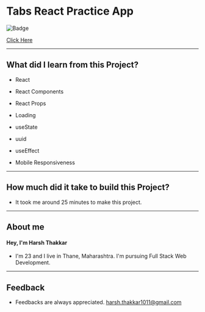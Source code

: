 # Tabs React Practice App

![Badge](https://img.shields.io/badge/Netlify-Link-green)

[Click Here](https://tab-switch-harshcodes.netlify.app/)

---

## What did I learn from this Project?

- React

- React Components

- React Props

- Loading

- useState

- uuid

- useEffect

- Mobile Responsiveness

---

## How much did it take to build this Project?

- It took me around 25 minutes to make this project.

---

## **About me**

#### **Hey, I'm Harsh Thakkar**

- I'm 23 and I live in Thane, Maharashtra. I'm pursuing Full Stack Web Development.

---

## **Feedback**

- Feedbacks are always appreciated. harsh.thakkar1011@gmail.com
